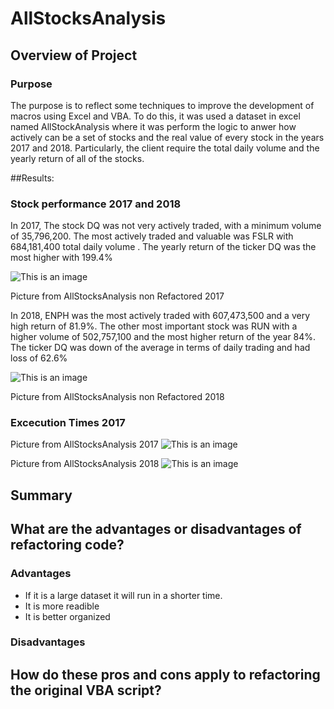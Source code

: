 # AllStocksAnalysis
## Overview of Project

### Purpose
The purpose is to reflect some techniques to improve the development of macros using Excel and VBA. To do this, it was used a dataset in excel named AllStockAnalysis where it was perform the logic to anwer how actively can be a set of stocks and the real value of every stock in the years 2017 and 2018. Particularly, the client require the total daily volume and the yearly return of all of the stocks.

##Results: 
### Stock performance 2017 and 2018

In 2017, The stock DQ was not very actively traded, with a minimum volume of 35,796,200. The most actively traded and valuable was FSLR with 684,181,400 total daily volume . The  yearly return of the ticker DQ was the most higher with 199.4% 

![This is an image](https://github.com/lindaperez/kickstarter-analysis/blob/main/Resources/VBA_Challenge_2017_Prev.png)

Picture from AllStocksAnalysis non Refactored 2017

In 2018, ENPH was the most actively traded with 607,473,500 and a very high return of 81.9%. 
The other most important stock was RUN with a higher volume of 502,757,100 and the most higher return of the year 84%. The ticker DQ was down of the average in terms of daily trading and had loss of 62.6% 


![This is an image](https://github.com/lindaperez/kickstarter-analysis/blob/main/Resources/VBA_Challenge_2018_Prev.png)

Picture from AllStocksAnalysis non Refactored 2018

### Excecution Times 2017 


Picture from AllStocksAnalysis 2017
![This is an image](https://github.com/lindaperez/kickstarter-analysis/blob/main/Resources/VBA_Challenge_2017.png)

Picture from AllStocksAnalysis 2018
![This is an image](https://github.com/lindaperez/kickstarter-analysis/blob/main/Resources/VBA_Challenge_2018.png)


## Summary

## What are the advantages or disadvantages of refactoring code?
### Advantages
- If it is a large dataset it will run in a shorter time.
- It is more readible
- It is better organized 
### Disadvantages

## How do these pros and cons apply to refactoring the original VBA script?

###


